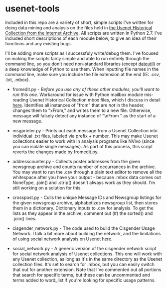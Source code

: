 # usenet-tools
Included in this repo are a variety of short, simple scripts I've written for doing data mining and analysis on the files held in [the Usenet Historical Collection from the Internet Archive](https://archive.org/details/usenethistorical). All scripts are written in Python 2.7. I've included short descriptions of each module below, to give an idea of their functions and any existing bugs. 

I'll be adding more scripts as I successfuly write/debug them. I've focused on making the scripts fairly simple and able to run entirely through the command line, so you don't need non-standard libraries (except [dateutil](https://dateutil.readthedocs.io/en/stable/)) or a deep knowledge of Python to use them. When inputting file names in the command line, make sure you include the file extension at the end (IE: .csv, .txt, .mbox).

* fromedit.py - *Before you use any of these other modules, you'll want to run this one.* Workaround for issue with Python mailbox module mis-reading Usenet Historical Collection mbox files, which I discuss in detail [here](http://mith.umd.edu/listening-for-the-static/). Identifies all instances of "from" that are *not* in the header, changes them to "xFrom," and writes them to a new file. Otherwise, message will falsely detect any instance of "\nFrom " as the start of a new message.

* msgprinter.py - Prints out each message from a Usenet Collection into individual .txt files, labeled via prefix + number. This may make Usenet collections easier to work with in analysis programs like NVivo (since you can isolate single messages). As part of this process, this script reverts the changes made by fromedit.py.

* addresscounter.py - Collects poster addresses from the given newsgroup archive and counts number of occurrances in the archive. You may want to run the .csv through a plain text editor to remove all the whitespace after you have your output - because .mbox data comes out NoneType, .join() and .strip() doesn't always work as they should. I'm still working on a solution for this.

* crosspost.py - Culls the unique Message IDs and Newsgroup listings for the given newsgroup archive, alphabetizes newsgroup list, then stores them in a dictionary. Dictionary inputs to .csv for analysis. To get the lists as they appear in the archive, comment out (#) the sorted() and .join() lines.

* cisgender_network.py - The code used to build the Cisgender Usage Network. I talk a bit more about building the network, and the limitations of using social network analysis on Usenet [here](http://mith.umd.edu/visualizing-poster-activity-usenet/).

* social_network.py - A generic version of the cisgender network script for social network analysis of Usenet collections. This one will work with any Usenet collection, as long as it's in the same directory as the Usenet collection files. It's set to search for .mbox, but you can easily switch that out for another extension. Note that I've commented out all portions that search for specific terms, but these can be uncommented and terms added to word_list if you're looking for specific usage patterns.

